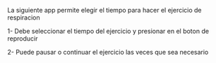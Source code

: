La siguiente app permite elegir el tiempo para hacer el ejercicio de respiracion

1- Debe seleccionar el tiempo del ejercicio y presionar en el boton de reproducir

2- Puede pausar o continuar el ejercicio las veces que sea necesario
